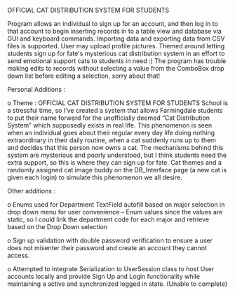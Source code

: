 OFFICIAL CAT DISTRIBUTION SYSTEM FOR STUDENTS

Program allows an individual to sign up for an account, and then log in to that account to begin inserting records in to a table view and database via GUI and keyboard commands. Importing data and exporting data from CSV files is supported. 
User may upload profile pictures. Themed around letting students sign up for fate's mysterious cat distribution system in an effort to send emotional support cats to students in need :)
The program has trouble making edits to records without selecting a value from the ComboBox drop down list before editing a selection, sorry about that!


Personal Additions :

o	Theme : OFFICIAL CAT DISTRIBUTION SYSTEM FOR STUDENTS
School is a stressful time, so I’ve created a system that allows Farmingdale students to put their name forward for the unofficially deemed “Cat Distribution System” which supposedly exists in real life. 
This phenomenon is seen when an individual goes about their regular every day life doing nothing extraordinary in their daily routine, when a cat suddenly runs up to them and decides that this person now owns a cat. 
The mechanisms behind this system are mysterious and poorly understood, but I think students need the extra support, so this is where they can sign up for fate. 
Cat themes and a randomly assigned cat image buddy on the DB_Interface page (a new cat is given each login) to simulate this phenomenon we all desire.

Other additions :

o	Enums used for Department TextField autofill based on major selection in drop down menu for user convenience – Enum values since the values are static, so I could link the department code for each major and retrieve based on the Drop Down selection

o	Sign up validation with double password verification to ensure a user does not misenter their password and create an account they cannot access.

o	Attempted to integrate Serialization to UserSession class to host User accounts locally and provide Sign Up and Login functionality while maintaining a active and synchronized logged in state. (Unable to complete)
